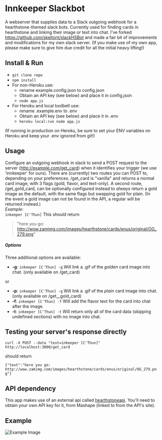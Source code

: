 # Innkeeper Slackbot
A webserver that supplies data to a Slack outgoing webhook for a hearthstone-themed slack bots.
Currently used for finding cards in hearthstone and linking their image or text into chat. 
I've forked https://github.com/skeltont/slackHSBot and made a fair bit of improvements and modifications for my own slack server.
(If you make use of my own app, please make sure to give him due credit for all the initial heavy lifting!)

## Install & Run
- `git clone repo`
- `npm install`
- For non-Heroku use:
  - rename example.config.json to config.json
  - Obtain an API key (see below) and place it in config.json
  - `node app.js`
- For Heroku and local toolbelt use:
  - rename .example.env to .env
  - Obtain an API key (see below) and place it in .env
  - `heroku local:run node app.js`

(If running in production on Heroku, be sure to set your ENV variables on Heroku and keep your .env ignored from git!)

## Usage
Configure an outgoing webhook in slack to send a POST request to the server (http://example.com/get_card) when it identifies your trigger (we use 'innkeeper' for ours).
There are (currently) two routes you can POST to, depending on your preferences. /get_card is "vanilla" and returns a normal card image, with 3 flags (gold, flavor, and text-only).
A second route, /get_gold_card, can be optionally configured instead to _always_ return a gold image as the default, with the same flags but swapping gold for plain. 
(In the event a gold image can not be found in the API, a regular will be returned instead.)
<br /> *Example:* <br />
``` inkeeper [C'Thun] ```
This should return 
>"here you go: http://wow.zamimg.com/images/hearthstone/cards/enus/original/OG_279.png"

##### Options
Three additional options are available:
- **-g**: ```inkeeper [C'Thun] -g``` Will link a .gif of the *golden* card image into chat. (only available on /get_card)

or

- **-p**: ```inkeeper [C'Thun] -g``` Will link a .gif of the *plain* card image into chat. (only available on /get__gold_card)
- **-f**: ```inkeeper [C'Thun] -f``` Will add the flavor text for the card into chat after the image. 
- **-t**: ```inkeeper [C'Thun] -t``` Will return only all of the card data (skipping undefined sections) with no image into chat. 

## Testing your server's response directly
```curl -X POST --data "text=inkeeper [C'Thun]" http://localhost:3000/get_card```

should return

```{"text":"here you go: http://wow.zamimg.com/images/hearthstone/cards/enus/original/OG_279.png"}```

## API dependency
This app makes use of an external api called [hearthstoneapi](http://hearthstoneapi.com/). You'll need to obtain your own API key for it, from Mashape (linked to from the API's site).

## Example
![Example Image](http://i.imgur.com/e7XXx1t.png)